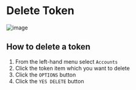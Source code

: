 
# Delete Token


![image](/img/wallet/gif/tokens_delete.gif)

## How to delete a token

1. From the left-hand menu select `Accounts`
2. Click the token item which you want to delete
3. Click the `OPTIONS` button
4. Click the `YES DELETE` button

